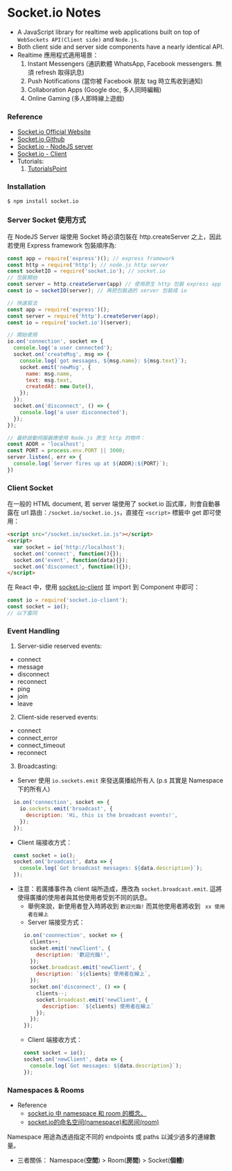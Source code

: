 # Socket.io Notes
* A JavaScript library for realtime web applications built on top of ``WebSockets API(Client side)`` and ``Node.js``.
* Both client side and server side components have a nearly identical API.
* Realtime 應用程式適用場景：
  1. Instant Messengers (通訊軟體 WhatsApp, Facebook messengers. 無須 refresh 取得訊息)
  2. Push Notifications (當你被 Facebook 朋友 tag 時立馬收到通知)
  3. Collaboration Apps (Google doc, 多人同時編輯)
  4. Online Gaming (多人即時線上遊戲)

### Reference

* [Socket.io Official Website](http://socket.io/)
* [Socket.io Github](https://github.com/socketio)
* [Socket.io - NodeJS server](https://github.com/socketio/socket.io)
* [Socket.io - Client](https://github.com/socketio/socket.io-client)
* Tutorials:
  1. [TutorialsPoint](https://www.tutorialspoint.com/socket.io/index.htm)


### Installation

```sh
$ npm install socket.io
```

### Server Socket 使用方式
在 NodeJS Server 端使用 Socket 時必須包裝在 http.createServer 之上，因此若使用 Express framework 包裝順序為:

```javascript
const app = require('express')(); // express framework
const http = require('http'); // node.js http server
const socketIO = require('socket.io'); // socket.io
// 包裝開始
const server = http.createServer(app) // 使用原生 http 包裝 express app
const io = socketIO(server); // 再把包裝過的 server 包裝成 io

// 快速寫法
const app = require('express')();
const server = require('http').createServer(app);
const io = require('socket.io')(server);

// 開始使用
io.on('connection', socket => {
  console.log('a user connected');
  socket.on('createMsg', msg => {
    console.log(`got messages, ${msg.name}: ${msg.text}`);
    socket.emit('newMsg', {
      name: msg.name,
      text: msg.text,
      createdAt: new Date(),
    });
  });
  socket.on('disconnect', () => {
    console.log('a user disconnected');
  });
});

// 最終啟動伺服器應使用 Node.js 原生 http 的物件：
const ADDR = 'localhost';
const PORT = process.env.PORT || 3000;
server.listen(, err => {
  console.log(`Server fires up at ${ADDR}:${PORT}`);
})
```

### Client Socket
在一般的 HTML document, 若 server 端使用了 socket.io 函式庫，則會自動暴露在 url 路由：```/socket.io/socket.io.js```，直接在 ```<script>``` 標籤中 get 即可使用：
```html
<script src="/socket.io/socket.io.js"></script>
<script>
  var socket = io('http://localhost');
  socket.on('connect', function(){});
  socket.on('event', function(data){});
  socket.on('disconnect', function(){});
</script>
```

在 React 中，使用 [socket.io-client](https://www.npmjs.com/package/socket.io-client) 並 import 到 Component 中即可：
```javascript
const io = require('socket.io-client');
const socket = io();
// 以下雷同
```

### Event Handling
1. Server-sidie reserved events:
  * connect
  * message
  * disconnect
  * reconnect
  * ping
  * join
  * leave

2. Client-side reserved events:
  * connect
  * connect_error
  * connect_timeout
  * reconnect

3. Broadcasting:
  * Server 使用 ``io.sockets.emit`` 來發送廣播給所有人 (p.s 其實是 Namespace 下的所有人)
  ```javascript
    io.on('connection', socket => {
      io.sockets.emit('broadcast', {
        description: 'Hi, this is the broadcast events!',
      });
    });
  ```
  * Client 端接收方式：
  ```javascript
    const socket = io();
    socket.on('broadcast', data => {
      console.log(`Got broadcast messages: ${data.description}`);
    });
  ```
  * 注意：若廣播事件為 client 端所造成，應改為 ``socket.broadcast.emit``. 這將使得廣播的使用者與其他使用者受到不同的訊息。
    * 舉例來說，新使用者登入時將收到 ``歡迎光臨!`` 而其他使用者將收到 `` xx 使用者在線上``
    * Server 端接受方式：
    ```javascript
      io.on('coonnection', socket => {
        clients++;
        socket.emit('newClient', {
          description: '歡迎光臨!',
        });
        socket.broadcast.emit('newClient', {
          description: `${clients} 使用者在線上`,
        });
        socket.on('disconnect', () => {
          clients--;
          socket.broadcast.emit('newClient', {
            description: `${clients} 使用者在線上`
          });
        });
      });
    ```
    * Client 端接收方式：
    ```javascript
      const socket = io();
      socket.on('newClient', data => {
        console.log(`Got messages: ${data.description}`);
      });
    ```

### Namespaces & Rooms
* Reference
  * [socket.io 中 namespace 和 room 的概念。](http://blog.csdn.net/lijiecong/article/details/50781417)
  * [socket.io的命名空间(namespace)和房间(room)](http://www.itye.org/archives/2816)

Namespace 用途為透過指定不同的 endpoints 或 paths 以減少過多的連線數量。

* 三者關係： Namespace(**空間**) > Room(**房間**) > Socket(**個體**)
